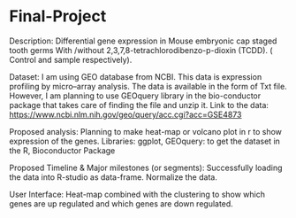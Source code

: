 # Final-Project
Description: 
Differential gene expression in Mouse embryonic cap staged tooth germs With /without 2,3,7,8-tetrachlorodibenzo-p-dioxin (TCDD). ( Control and sample respectively).

Dataset: 
I am using GEO database from NCBI. This data is expression profiling by micro–array analysis. 
 The data is available in the form of Txt file. However, I am planning to use GEOquery library in the bio-conductor package that takes care of finding the file and unzip it. 
Link to the data:
https://www.ncbi.nlm.nih.gov/geo/query/acc.cgi?acc=GSE4873 


Proposed analysis:
Planning to make heat-map or volcano plot in r to show expression of the genes.
Libraries:
ggplot,
GEOquery: to get the dataset in the R,
Bioconductor Package 


Proposed Timeline & Major milestones (or segments):
Successfully loading the data into R-studio as data-frame.
Normalize the data. 


User Interface:
Heat-map combined with the clustering to show which genes are up regulated and which genes are down regulated. 

